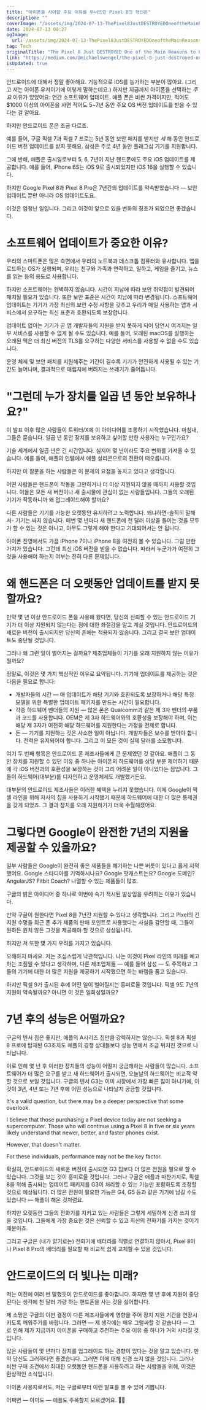 ```yaml
---
title: "아이폰을 사야할 주요 이유를 무너뜨린 Pixel 8의 혁신은"
description: ""
coverImage: "/assets/img/2024-07-13-ThePixel8JustDESTROYEDOneoftheMainReasonstoBuyaniPhone_0.png"
date: 2024-07-13 00:27
ogImage:
  url: /assets/img/2024-07-13-ThePixel8JustDESTROYEDOneoftheMainReasonstoBuyaniPhone_0.png
tag: Tech
originalTitle: "The Pixel 8 Just DESTROYED One of the Main Reasons to Buy an iPhone"
link: "https://medium.com/@michaelswengel/the-pixel-8-just-destroyed-one-of-the-main-reasons-to-buy-an-iphone-9946586cc41b"
isUpdated: true
---
```


안드로이드에 대해서 정말 좋아해요. 기능적으로 iOS를 능가하는 부분이 많아요. (그리고 저는 아이폰 유저이기에 이렇게 말하는데요.) 하지만 지금까지 아이폰을 선택하는 _주요_ 이유가 있었어요: 연간 소프트웨어 업데이트. 애플 폰은 비싼 가격이지만, 적어도 $1000 이상의 아이폰을 사면 적어도 5~7년 동안 주요 OS 버전 업데이트를 받을 수 있다는 걸 알아요.

하지만 안드로이드 폰은 조금 다르죠.

예를 들어, 구글 픽셀 7과 픽셀 7 프로는 5년 동안 보안 패치를 받지만 _세_ 해 동안 안드로이드 버전 업데이트를 받지 못해요. 삼성은 주로 4년 동안 플래그십 기기를 지원합니다.

<div class="content-ad"></div>

그에 반해, 애플은 출시일로부터 5, 6, 7년이 지난 핸드폰에도 주요 iOS 업데이트를 제공합니다. 예를 들어, iPhone 6S는 iOS 9로 출시되었지만 iOS 16을 실행할 수 있습니다.

하지만 Google Pixel 8과 Pixel 8 Pro은 7년간의 업데이트를 약속받았습니다 — 보안 업데이트 뿐만 아니라 OS 업데이트도요.

이것은 엄청난 일입니다. 그리고 이것이 앞으로 있을 변화의 징조가 되었으면 좋겠습니다.

# 소프트웨어 업데이트가 중요한 이유?

<div class="content-ad"></div>

우리의 스마트폰은 많은 측면에서 우리의 노트북과 데스크톱 컴퓨터와 유사합니다. 앱을 로드하는 OS가 실행되며, 우리는 친구와 가족과 연락하고, 일하고, 게임을 즐기고, 뉴스를 읽는 등의 용도로 사용합니다.

하지만 소프트웨어는 완벽하지 않습니다. 시간이 지남에 따라 보안 취약점이 발견되어 패치될 필요가 있습니다. 또한 보안 표준은 시간이 지남에 따라 변경됩니다. 소프트웨어 업데이트는 기기가 가장 최신의 보안 수정 사항을 갖추고 우리가 매일 사용하는 앱과 서비스에서 요구하는 최신 표준과 호환되도록 보장합니다.

업데이트 없이는 기기가 곧 앱 개발자들의 지원을 받지 못하게 되어 당연시 여겨지는 일부 서비스를 사용할 수 없게 될 수도 있습니다. 예를 들어, 오래된 macOS를 실행하는 오래된 맥은 더 최신 버전의 TLS를 요구하는 다양한 서비스를 사용할 수 없을 수도 있습니다.

운영 체제 및 보안 패치를 지원해주는 기간이 길수록 기기가 안전하게 사용될 수 있는 기간도 늘어나며, 결과적으로 매립지에 버려지는 쓰레기가 줄어듭니다.

<div class="content-ad"></div>

# "그런데 누가 장치를 일곱 년 동안 보유하나요?"

이 발표 이후 많은 사람들이 트위터/X에 이 아이디어를 조롱하기 시작했습니다. 마침내, 그들은 묻습니다. 일곱 년 동안 장치를 보유하고 싶어할 만한 사용자는 누구인가요?

기술 세계에서 일곱 년은 긴 시간입니다. 심지어 몇 년이라도 주요 변화를 가져올 수 있습니다. 예를 들어, 애플의 인텔에서 애플 실리콘으로의 전환이 떠오릅니다.

하지만 이 질문을 하는 사람들은 이 문제의 요점을 놓치고 있다고 생각합니다.

<div class="content-ad"></div>

어떤 사람들은 핸드폰이 작동을 그만하거나 더 이상 지원되지 않을 때까지 사용할 것입니다. 이들은 모든 새 버전이나 새 출시물에 관심이 없는 사람들입니다. 그들의 오래된 기기가 작동하니까 왜 업그레이드해야 할까요?

다른 사람들은 기기를 가능한 오랫동안 유지하려고 노력합니다. 왜냐하면-솔직히 말해서- 기기는 싸지 않습니다. 매번 몇 년마다 새 핸드폰에 천 달러 이상을 들이는 것을 모두가 할 수 있는 것은 아니고, 아무도 그렇게 해야 한다고 기대되어서는 안 됩니다.

아이폰 진영에서도 가끔 iPhone 7이나 iPhone 8을 여전히 볼 수 있습니다. 그럴 만한 가치가 있습니다. 그런데 최신 iOS 버전을 받을 수 없습니다. 따라서 누군가가 여전히 그것을 사용해야 하는지 여부는 전혀 다른 문제입니다.

# 왜 핸드폰은 더 오랫동안 업데이트를 받지 못할까요?

<div class="content-ad"></div>

만약 몇 년 이상 안드로이드 폰을 사용해 왔다면, 당신의 신뢰할 수 있는 안드로이드 기기가 더 이상 지원되지 않는다는 점에 대한 좌절감을 알고 계실 것입니다. 안드로이드의 새로운 버전이 출시되지만 당신의 폰에는 적용되지 않습니다. 그리고 결국 보안 업데이트도 중단될 것입니다.

그러나 왜 그런 일이 벌어지는 걸까요? 제조업체들이 기기를 오래 지원하지 않는 이유가 뭘까요?

정말로, 이것은 몇 가지 핵심적인 이유로 요약됩니다. 기기에 업데이트를 제공하는 것은 다음을 필요로 합니다:

- 개발자들의 시간 — 매 업데이트가 해당 기기와 호환되도록 보장하거나 해당 특정 모델을 위한 특별한 업데이트 패키지를 만드는 시간이 필요합니다.
- 각종 하드웨어 벤더들의 지원 — 많은 폰은 Qualcomm과 같은 제 3자 벤더의 부품과 코드를 사용합니다. OEM은 제 3자 하드웨어와의 호환성을 보장해야 하며, 이는 해당 제 3자가 여전히 해당 하드웨어를 지원한다는 가정을 전제로 합니다.
- 돈 — 기기를 지원하는 것은 사소한 일이 아닙니다. 개발자들은 보수를 받아야 합니다. 전력은 유지되어야 합니다. 그리고 이 모든 것이 실제 달러를 소모합니다.

<div class="content-ad"></div>

여기 두 번째 항목은 안드로이드 폰 제조사들에게 큰 문제였던 것 같아요. 애플이 그 동안 장치를 지원할 수 있던 이유 중 하나는 아이폰의 하드웨어를 상당 부분 제어하기 때문에 각 iOS 버전과의 호환성을 보장하는 것이 그리 어려운 일이 아니었다는 점입니다. 그들이 하드웨어(대부분)를 디자인하고 운영체제도 개발했거든요.

대부분의 안드로이드 제조사들은 이러한 혜택을 누리지 못했습니다. 이제 Google이 픽셀 라인을 위해 자사의 칩을 사용하기 시작했기 때문에 하드웨어에 대한 더 많은 통제권을 갖게 되었죠. 그 결과 장치를 오래 지원하기가 더욱 수월해졌어요.

# 그렇다면 Google이 완전한 7년의 지원을 제공할 수 있을까요?

일부 사람들은 Google이 완전히 좋은 제품들을 폐기하는 나쁜 버릇이 있다고 옳게 지적했어요. Google 스타디아를 기억하시나요? Google 팟캐스트는요? Google 도메인? AngularJS? Fitbit Coach? 나열할 수 있는 제품들이 많죠.

<div class="content-ad"></div>

구글의 밝은 아이디어 중 하나로 이번에 속기 적시된 발상임을 우려하는 이유가 있습니다.

만약 구글이 원한다면 Pixel 8을 7년간 지원할 수 있다고 생각합니다. 그리고 Pixel의 긴 지원 수명을 최근 폰 추가 제품의 판매 포인트로 사용했다는 사실을 감안할 때, 그들이 원하든 원치 않든 그것을 제공해야 할 것으로 상상됩니다.

하지만 저 또한 몇 가지 우려를 가지고 있습니다.

오해하지 마세요. 저는 조심스럽게 낙관적입니다. 나는 이것이 Pixel 라인의 미래를 예고하는 조짐일 수 있다고 생각하며, 다른 제조업체들 — 예를 들어 삼성 — 도 주목하고 그들의 기기에 대한 더 많은 지원을 제공하기 시작했으면 하는 바램을 품고 있습니다.

<div class="content-ad"></div>

하지만 픽셀 9가 출시된 후에 어떤 일이 벌어질지는 흥미로울 것입니다. 픽셀 9도 7년의 지원이 약속될까요? 아니면 이 것은 일회성일까요?

# 7년 후의 성능은 어떨까요?

구글의 텐서 칩은 좋지만, 애플의 A시리즈 칩만큼 강력하지는 않습니다. 픽셀 8과 픽셀 8 프로에 탑재된 G3조차도 애플의 경쟁 상대들보다 성능 면에서 조금 뒤처진 것으로 나타납니다.

이로 인해 몇 년 후 이러한 장치들의 성능이 어떨지 궁금해하는 사람들이 많습니다. 소프트웨어가 더 많은 요구를 받고 새 하드웨어가 출시되면, 오늘날의 하드웨어는 비교적 약할 것으로 보일 것입니다. 구글의 텐서 G3는 이미 시장에서 가장 빠른 칩이 아니기에, 이것이 3년, 4년 또는 7년 후에 어떤 성능으로 나타날지 궁금할 것입니다.

<div class="content-ad"></div>

It's a valid question, but there may be a deeper perspective that some overlook.

I believe that those purchasing a Pixel device today are not seeking a supercomputer. Those who will continue using a Pixel 8 in five or six years likely understand that newer, better, and faster phones exist.

However, that doesn't matter.

For these individuals, performance may not be the key factor.

<div class="content-ad"></div>

확실히, 안드로이드의 새로운 버전이 출시되면 G3 칩보다 더 많은 전원을 필요로 할 수 있습니다. 그것을 보는 것이 흥미로울 것입니다. 그러나 구글은 애플과 마찬가지로, 픽셀 8을 위해 출시되는 업데이트 패키지를 G3이 처리할 수 있는 기능만 포함하도록 조정할 것으로 예상됩니다. 더 많은 전원이 필요한 기능은 G4, G5 등과 같은 기기에 남길 수도 있습니다 — 애플이 해온 것처럼요.

하지만 오랫동안 그들의 전화기를 지키고 있는 사람들은 그렇게 세밀하게 신경 쓰지 않을 것입니다. 그들에게 가장 중요한 것은 신뢰할 수 있고 최신의 전화기를 가지는 것이기 때문이죠.

그리고 구글은 (내가 알기로는) 전화기에 배터리를 직렬로 연결하지 않아서, Pixel 8이나 Pixel 8 Pro의 배터리를 필요할 때 비교적 쉽게 교체할 수 있을 것입니다.

# 안드로이드의 더 빛나는 미래?

<div class="content-ad"></div>

저는 이전에 여러 번 말했듯이 안드로이드를 좋아합니다. 하지만 몇 년 후에 지원이 중단된다는 생각에 천 달러 가량 하는 핸드폰을 사는 것을 싫어합니다.

제 소망은 구글의 이번 결정이 다른 제조사들에게 영향을 주어 장치 지원 기간을 연장시키도록 깨워주기를 바랍니다. 그러면 — 제 생각에는 매우 그럴싸할 것 같습니다 — 그로 인해 제가 지금까지 아이폰을 구매하고 추천하는 주요 이유 중 하나가 거의 사라질 것입니다.

많은 사람들이 몇 년마다 장치를 업그레이드 하는 경향이 있다는 것을 알고 있습니다. 만약 당신도 그러하다면 좋겠습니다. 그러면 이에 대해 신경 쓰지 않을 것입니다. 그러나 비싼 구매 조건에서 최대한 오랫동안 핸드폰을 사용하려고 하는 사람들을 위해, 이것은 환상적인 소식입니다.

아이폰 사용자로서도, 저는 구글로부터 이런 발표를 볼 수 있어 기쁩니다.

<div class="content-ad"></div>

어쩌면 — 아마도 — 애플도 주목할지 모르겠어요. 🍎✨
